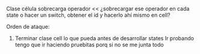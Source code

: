 Clase célula sobrecarga operador << ¿sobrecargar ese operador en cada state o 
hacer un switch, obtener el id y hacerlo ahí mismo en cell?

Orden de ataque:
1) Terminar clase cell lo que pueda antes de desarrollar states
Ir probando tengo que ir haciendo pruebitas porq si no se me junta todo


